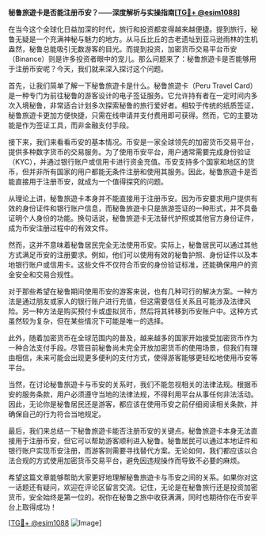 **秘鲁旅遊卡是否能注册币安？——深度解析与实操指南[[TG💪+ @esim1088](https://t.me/s/esim1088)]**

在当今这个全球化日益加深的时代，旅行和投资都变得越来越便捷。提到旅行，秘鲁无疑是一个充满神秘与魅力的地方。从马丘比丘的古老遗址到亚马逊雨林的生机盎然，秘鲁总能吸引无数游客的目光。而提到投资，加密货币交易平台币安（Binance）则是许多投资者眼中的宠儿。那么问题来了：秘鲁旅遊卡是否能够用于注册币安呢？今天，我们就来深入探讨这个问题。

首先，让我们简单了解一下秘鲁旅遊卡是什么。秘鲁旅遊卡（Peru Travel Card）是一种专门为前往秘鲁的游客设计的电子签证服务。它允许持有者在一定时间内多次入境秘鲁，非常适合计划多次探索秘鲁的旅行爱好者。相较于传统的纸质签证，秘鲁旅遊卡更加方便快捷，只需在线申请并支付费用即可获得。然而，它的主要功能是作为签证工具，而非金融支付手段。

接下来，我们来看看币安的基本情况。币安是一家全球领先的加密货币交易平台，提供多种数字货币的交易服务。为了使用币安平台，用户通常需要完成身份验证（KYC），并通过银行账户或信用卡进行资金充值。币安支持多个国家和地区的货币，但并非所有国家的用户都能无条件注册和使用其服务。因此，秘鲁旅遊卡是否能直接用于注册币安，就成为一个值得探究的问题。

从理论上讲，秘鲁旅遊卡本身并不能直接用于注册币安。因为币安要求用户提供有效的身份证件和银行账户信息，而秘鲁旅遊卡只是旅游签证的一种形式，并不具备证明个人身份的功能。换句话说，秘鲁旅遊卡无法替代护照或其他官方身份证件，成为币安注册过程中的有效文件。

然而，这并不意味着秘鲁居民完全无法使用币安。实际上，秘鲁居民可以通过其他方式满足币安的注册要求。例如，他们可以使用有效的秘鲁护照、身份证件以及本地银行账户或信用卡。这些文件不仅符合币安的身份验证标准，还能确保用户的资金安全和交易合规性。

对于那些希望在秘鲁期间使用币安的游客来说，也有几种可行的解决方案。一种方法是通过朋友或家人的银行账户进行充值，但这需要信任关系且可能涉及法律风险。另一种方法是购买预付卡或虚拟货币，然后将其转移到币安账户中。这种方式虽然较为复杂，但在某些情况下可能是唯一的选择。

此外，随着加密货币在全球范围内的普及，越来越多的国家开始接受加密货币作为一种合法支付手段。尽管目前秘鲁尚未完全开放加密货币的使用场景，但我们有理由相信，未来可能会出现更多便利的支付方式，使得游客能够更轻松地使用币安等平台。

当然，在讨论秘鲁旅遊卡与币安的关系时，我们不能忽视相关的法律法规。根据币安的服务条款，用户必须遵守当地的法律法规，不得利用平台从事任何非法活动。因此，无论你是秘鲁居民还是游客，都应该在使用币安之前仔细阅读相关条款，并确保自己的行为符合当地规定。

最后，我们来总结一下秘鲁旅遊卡能否注册币安的关键点。秘鲁旅遊卡本身无法直接用于注册币安，但它可以帮助游客顺利进入秘鲁。秘鲁居民可以通过本地证件和银行账户实现币安注册，而游客则需要寻找替代方案。无论如何，我们都应该以合法合规的方式使用加密货币交易平台，避免因违规操作而导致不必要的麻烦。

希望这篇文章能够帮助大家更好地理解秘鲁旅遊卡与币安之间的关系。如果你对这一话题还有疑问，欢迎在评论区留言交流。记住，无论是在秘鲁旅行还是投资加密货币，安全始终是第一位的。祝你在秘鲁之旅中收获满满，同时也期待你在币安平台上取得成功！

[[TG💪+ @esim1088](https://t.me/s/esim1088) ![Image](https://i.postimg.cc/4NQfJmqS/Snipaste-2025-05-13-00-14-12.png)]